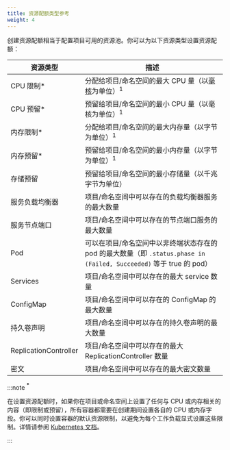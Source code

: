 ```yaml
---
title: 资源配额类型参考
weight: 4
---
```


创建资源配额相当于配置项目可用的资源池。你可以为以下资源类型设置资源配额：

| 资源类型 | 描述 |
| ------------------------ | ------------------------------------------------------------------------------------------------------------------------------------------------------------------------------------------------- |
| CPU 限制\* | 分配给项目/命名空间的最大 CPU 量（以[毫核](https://kubernetes.io/docs/concepts/configuration/manage-compute-resources-container/#meaning-of-cpu)为单位）<sup>1</sup> |
| CPU 预留\* | 预留给项目/命名空间的最小 CPU 量（以毫核为单位）<sup>1</sup> |
| 内存限制\* | 分配给项目/命名空间的最大内存量（以字节为单位）<sup>1</sup> |
| 内存预留\* | 预留给项目/命名空间的最小内存量（以字节为单位）<sup>1</sup> |
| 存储预留 | 预留给项目/命名空间的最小存储量（以千兆字节为单位） |
| 服务负载均衡器 | 项目/命名空间中可以存在的负载均衡器服务的最大数量 |
| 服务节点端口 | 项目/命名空间中可以存在的节点端口服务的最大数量 |
| Pod | 可以在项目/命名空间中以非终端状态存在的 pod 的最大数量（即 `.status.phase in (Failed, Succeeded)` 等于 true 的 pod） |
| Services | 项目/命名空间中可以存在的最大 service 数量 |
| ConfigMap | 项目/命名空间中可以存在的 ConfigMap 的最大数量 |
| 持久卷声明 | 项目/命名空间中可以存在的持久卷声明的最大数量 |
| ReplicationController | 项目/命名空间中可以存在的最大 ReplicationController 数量 |
| 密文 | 项目/命名空间中可以存在的最大密文数量 |

:::note **<sup>*</sup>**

在设置资源配额时，如果你在项目或命名空间上设置了任何与 CPU 或内存相关的内容（即限制或预留），所有容器都需要在创建期间设置各自的 CPU 或内存字段。你可以同时设置容器的默认资源限制，以避免为每个工作负载显式设置这些限制。详情请参阅 [Kubernetes 文档](https://kubernetes.io/docs/concepts/policy/resource-quotas/#requests-vs-limits)。

:::